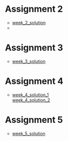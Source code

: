  <ul style="list-style-type:circle;">

# Assignment 2
 <ul><li><a href="https://tiangan1.github.io/Assignment_solution/week2_solution/WEEK%201%20Assignment/HTML/index.html">week_2_solution</a><li></ul>

# Assignment 3
 <ul><li><a href="https://tiangan1.github.io/Assignment_solution/week_3_solution/courseinfo.html">week_3_solution</a></li></ul>

# Assignment 4
<ul><li><a href=" https://tiangan1.github.io/Assignment_solution/week_4_solution/Screen%20Shot%202019-03-05%20at%2018.29.24.png ">week_4_solution_1</a></li>
</li><a href="https://tiangan1.github.io/Assignment_solution/week_4_solution/Screen%20Shot%202019-03-05%20at%2018.29.38.pnglist ">week_4_solution_2</a></li></ul>   

# Assignment 5
<ul><li> <a href="https://tiangan1.github.io/Assignment_solution/week_5_solution/assignment_5">week_5_solution</a></li></ul>